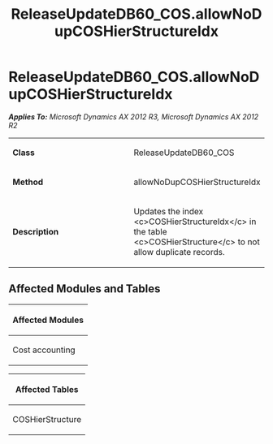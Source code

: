 ﻿---
title: ReleaseUpdateDB60_COS.allowNoDupCOSHierStructureIdx
TOCTitle: ReleaseUpdateDB60_COS.allowNoDupCOSHierStructureIdx
ms:assetid: bccaee34-62f8-81ce-355e-04baa63b4ed4
ms:mtpsurl: https://msdn.microsoft.com/en-us/library/JJ686676(v=AX.60)
ms:contentKeyID: 49710874
ms.date: 05/18/2015
mtps_version: v=AX.60
---

# ReleaseUpdateDB60\_COS.allowNoDupCOSHierStructureIdx 


_**Applies To:** Microsoft Dynamics AX 2012 R3, Microsoft Dynamics AX 2012 R2_

<table>
<colgroup>
<col style="width: 50%" />
<col style="width: 50%" />
</colgroup>
<tbody>
<tr class="odd">
<td><p><strong>Class</strong></p></td>
<td><p>ReleaseUpdateDB60_COS</p></td>
</tr>
<tr class="even">
<td><p><strong>Method</strong></p></td>
<td><p>allowNoDupCOSHierStructureIdx</p></td>
</tr>
<tr class="odd">
<td><p><strong>Description</strong></p></td>
<td><p>Updates the index &lt;c&gt;COSHierStructureIdx&lt;/c&gt; in the table &lt;c&gt;COSHierStructure&lt;/c&gt; to not allow duplicate records.</p></td>
</tr>
</tbody>
</table>


## Affected Modules and Tables

<table>
<colgroup>
<col style="width: 100%" />
</colgroup>
<thead>
<tr class="header">
<th><p>Affected Modules</p></th>
</tr>
</thead>
<tbody>
<tr class="odd">
<td><p>Cost accounting</p></td>
</tr>
</tbody>
</table>


<table>
<colgroup>
<col style="width: 100%" />
</colgroup>
<thead>
<tr class="header">
<th><p>Affected Tables</p></th>
</tr>
</thead>
<tbody>
<tr class="odd">
<td><p>COSHierStructure</p></td>
</tr>
</tbody>
</table>

  


